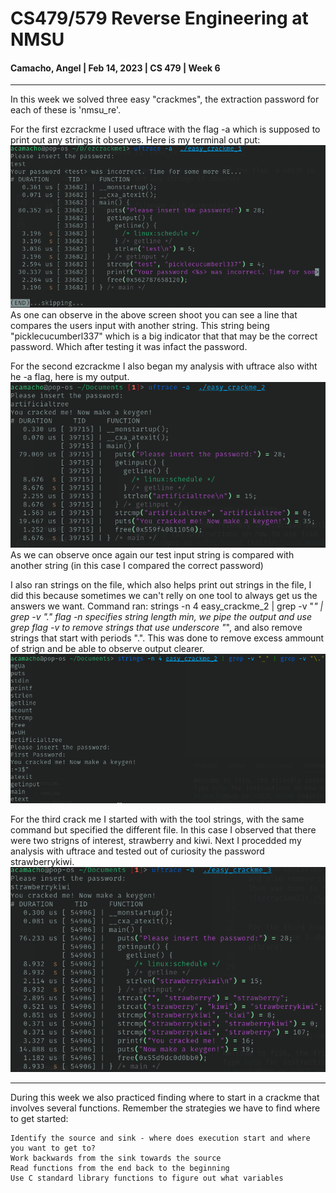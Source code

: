 # CS479/579 Reverse Engineering at NMSU
#### Camacho, Angel | Feb 14, 2023 | CS 479 | Week 6
---

In this week we solved three easy "crackmes", the extraction password for each of these is 'nmsu_re'.

For the first ezcrackme I used uftrace with the flag -a which is supposed to print out any strings it observes. 
Here is my terminal out put:
![ezcrackme1](./Screenshot%20from%202023-03-24%2010-34-35.png)
As one can observe in the above screen shoot you can see a line that compares the users input with another string.
This string being "picklecucumberl337" which is a big indicator that that may be the correct password.
Which after testing it was infact the password.


For the second ezcrackme I also began my analysis with uftrace also witht he -a flag, here is my output.
![ezcrackme2](./Screenshot%20from%202023-03-24%2010-49-44.png)
As we can observe once again our test input string is compared with another string (in this case I compared the correct password)

I also ran strings on the file, which also helps print out strings in the file, I did this because sometimes we can't relly on one tool to always get us the answers we want.
Command ran: strings -n 4 easy_crackme_2 | grep -v "_" | grep -v "\."
flag -n specifies string length min, we pipe the output and use grep flag -v to remove strings that use underscore "_", and also remove strings that start with periods ".".
This was done to remove excess ammount of strign and be able to observe output clearer.
![ezcrackme2](./Screenshot%20from%202023-03-24%2011-12-28.png)


For the third crack me I started with with the tool strings, with the same command but specified the different file.
In this case I observed that there were two strigns of interest, strawberry and kiwi. Next I procedded my analysis with uftrace and tested out of curiosity the password strawberrykiwi.
![ezcrackme2](./Screenshot%20from%202023-03-24%2011-44-11.png)

---

During this week we also practiced finding where to start in a crackme that involves several functions. Remember the strategies we have to find where to get started:

    Identify the source and sink - where does execution start and where you want to get to?
    Work backwards from the sink towards the source
    Read functions from the end back to the beginning
    Use C standard library functions to figure out what variables 
